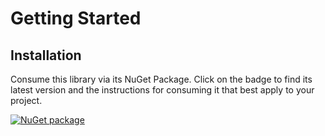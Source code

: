 # Getting Started

## Installation

Consume this library via its NuGet Package.
Click on the badge to find its latest version and the instructions for consuming it that best apply to your project.

[![NuGet package](https://img.shields.io/nuget/v/Microsoft.VisualStudio.Threading.svg)](https://www.nuget.org/packages/Microsoft.VisualStudio.Threading)
